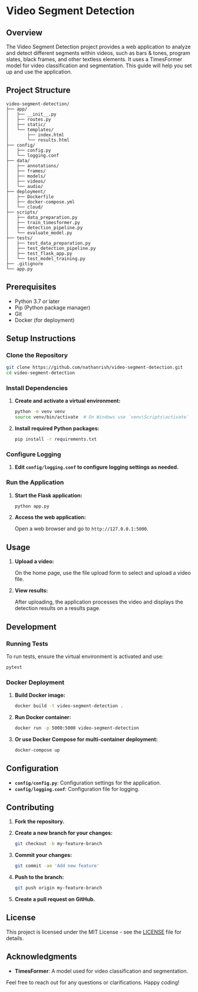 
# Video Segment Detection

## Overview

The Video Segment Detection project provides a web application to analyze and detect different segments within videos, such as bars & tones, program slates, black frames, and other textless elements. It uses a TimesFormer model for video classification and segmentation. This guide will help you set up and use the application.

## Project Structure

```
video-segment-detection/
├── app/
│   ├── __init__.py
│   ├── routes.py
│   ├── static/
│   └── templates/
│       ├── index.html
│       └── results.html
├── config/
│   ├── config.py
│   └── logging.conf
├── data/
│   ├── annotations/
│   ├── frames/
│   ├── models/
│   ├── videos/
│   └── audio/
├── deployment/
│   ├── Dockerfile
│   ├── docker-compose.yml
│   └── cloud/
├── scripts/
│   ├── data_preparation.py
│   ├── train_timesformer.py
│   ├── detection_pipeline.py
│   └── evaluate_model.py
├── tests/
│   ├── test_data_preparation.py
│   ├── test_detection_pipeline.py
│   ├── test_flask_app.py
│   └── test_model_training.py
├── .gitignore
└── app.py
```

## Prerequisites

- Python 3.7 or later
- Pip (Python package manager)
- Git
- Docker (for deployment)

## Setup Instructions

### Clone the Repository

```bash
git clone https://github.com/nathanrish/video-segment-detection.git
cd video-segment-detection
```

### Install Dependencies

1. **Create and activate a virtual environment:**

   ```bash
   python -m venv venv
   source venv/bin/activate  # On Windows use `venv\Scripts\activate`
   ```

2. **Install required Python packages:**

   ```bash
   pip install -r requirements.txt
   ```

### Configure Logging

1. **Edit `config/logging.conf` to configure logging settings as needed.**

### Run the Application

1. **Start the Flask application:**

   ```bash
   python app.py
   ```

2. **Access the web application:**

   Open a web browser and go to `http://127.0.0.1:5000`.

## Usage

1. **Upload a video:**

   On the home page, use the file upload form to select and upload a video file.

2. **View results:**

   After uploading, the application processes the video and displays the detection results on a results page.

## Development

### Running Tests

To run tests, ensure the virtual environment is activated and use:

```bash
pytest
```

### Docker Deployment

1. **Build Docker image:**

   ```bash
   docker build -t video-segment-detection .
   ```

2. **Run Docker container:**

   ```bash
   docker run -p 5000:5000 video-segment-detection
   ```

3. **Or use Docker Compose for multi-container deployment:**

   ```bash
   docker-compose up
   ```

## Configuration

- **`config/config.py`**: Configuration settings for the application.
- **`config/logging.conf`**: Configuration file for logging.

## Contributing

1. **Fork the repository.**
2. **Create a new branch for your changes:**

   ```bash
   git checkout -b my-feature-branch
   ```

3. **Commit your changes:**

   ```bash
   git commit -am 'Add new feature'
   ```

4. **Push to the branch:**

   ```bash
   git push origin my-feature-branch
   ```

5. **Create a pull request on GitHub.**

## License

This project is licensed under the MIT License - see the [LICENSE](LICENSE) file for details.

## Acknowledgments

- **TimesFormer**: A model used for video classification and segmentation.

Feel free to reach out for any questions or clarifications. Happy coding!


